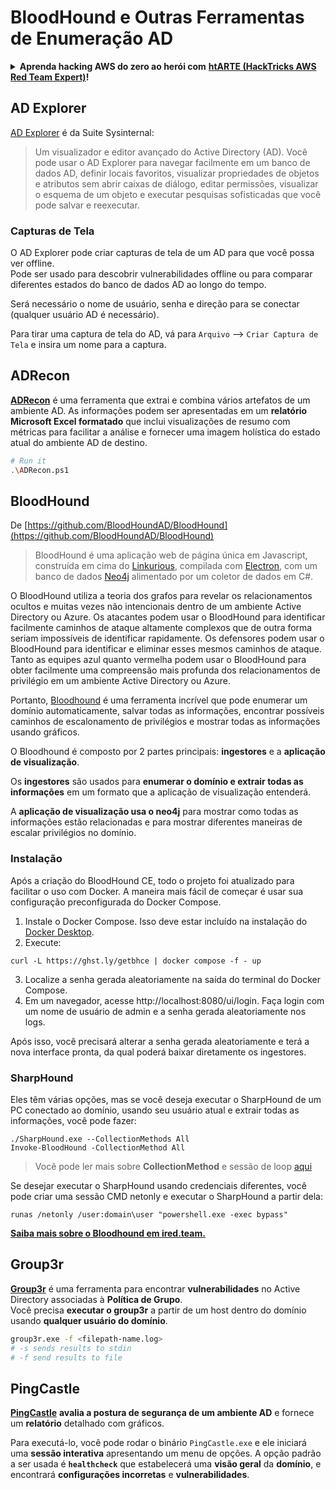 # BloodHound e Outras Ferramentas de Enumeração AD

<details>

<summary><strong>Aprenda hacking AWS do zero ao herói com</strong> <a href="https://training.hacktricks.xyz/courses/arte"><strong>htARTE (HackTricks AWS Red Team Expert)</strong></a><strong>!</strong></summary>

* Você trabalha em uma **empresa de cibersegurança**? Gostaria de ver sua **empresa anunciada no HackTricks**? ou gostaria de ter acesso à **última versão do PEASS ou baixar o HackTricks em PDF**? Confira os [**PLANOS DE ASSINATURA**](https://github.com/sponsors/carlospolop)!
* Descubra [**A Família PEASS**](https://opensea.io/collection/the-peass-family), nossa coleção exclusiva de [**NFTs**](https://opensea.io/collection/the-peass-family)
* Adquira o [**swag oficial PEASS & HackTricks**](https://peass.creator-spring.com)
* **Junte-se ao** [**💬**](https://emojipedia.org/speech-balloon/) [**grupo Discord**](https://discord.gg/hRep4RUj7f) ou ao [**grupo telegram**](https://t.me/peass) ou **siga-me** no **Twitter** 🐦[**@carlospolopm**](https://twitter.com/hacktricks_live)**.**
* **Compartilhe seus truques de hacking enviando PRs para o [repositório hacktricks](https://github.com/carlospolop/hacktricks) e [repositório hacktricks-cloud](https://github.com/carlospolop/hacktricks-cloud)**.

</details>

## AD Explorer

[AD Explorer](https://docs.microsoft.com/en-us/sysinternals/downloads/adexplorer) é da Suite Sysinternal:

> Um visualizador e editor avançado do Active Directory (AD). Você pode usar o AD Explorer para navegar facilmente em um banco de dados AD, definir locais favoritos, visualizar propriedades de objetos e atributos sem abrir caixas de diálogo, editar permissões, visualizar o esquema de um objeto e executar pesquisas sofisticadas que você pode salvar e reexecutar.

### Capturas de Tela

O AD Explorer pode criar capturas de tela de um AD para que você possa ver offline.\
Pode ser usado para descobrir vulnerabilidades offline ou para comparar diferentes estados do banco de dados AD ao longo do tempo.

Será necessário o nome de usuário, senha e direção para se conectar (qualquer usuário AD é necessário).

Para tirar uma captura de tela do AD, vá para `Arquivo` --> `Criar Captura de Tela` e insira um nome para a captura.

## ADRecon

[**ADRecon**](https://github.com/adrecon/ADRecon) é uma ferramenta que extrai e combina vários artefatos de um ambiente AD. As informações podem ser apresentadas em um **relatório Microsoft Excel formatado** que inclui visualizações de resumo com métricas para facilitar a análise e fornecer uma imagem holística do estado atual do ambiente AD de destino.
```bash
# Run it
.\ADRecon.ps1
```
## BloodHound

De [https://github.com/BloodHoundAD/BloodHound](https://github.com/BloodHoundAD/BloodHound)

> BloodHound é uma aplicação web de página única em Javascript, construída em cima do [Linkurious](http://linkurio.us/), compilada com [Electron](http://electron.atom.io/), com um banco de dados [Neo4j](https://neo4j.com/) alimentado por um coletor de dados em C#.

O BloodHound utiliza a teoria dos grafos para revelar os relacionamentos ocultos e muitas vezes não intencionais dentro de um ambiente Active Directory ou Azure. Os atacantes podem usar o BloodHound para identificar facilmente caminhos de ataque altamente complexos que de outra forma seriam impossíveis de identificar rapidamente. Os defensores podem usar o BloodHound para identificar e eliminar esses mesmos caminhos de ataque. Tanto as equipes azul quanto vermelha podem usar o BloodHound para obter facilmente uma compreensão mais profunda dos relacionamentos de privilégio em um ambiente Active Directory ou Azure.

Portanto, [Bloodhound](https://github.com/BloodHoundAD/BloodHound) é uma ferramenta incrível que pode enumerar um domínio automaticamente, salvar todas as informações, encontrar possíveis caminhos de escalonamento de privilégios e mostrar todas as informações usando gráficos.

O Bloodhound é composto por 2 partes principais: **ingestores** e a **aplicação de visualização**.

Os **ingestores** são usados para **enumerar o domínio e extrair todas as informações** em um formato que a aplicação de visualização entenderá.

A **aplicação de visualização usa o neo4j** para mostrar como todas as informações estão relacionadas e para mostrar diferentes maneiras de escalar privilégios no domínio.

### Instalação
Após a criação do BloodHound CE, todo o projeto foi atualizado para facilitar o uso com Docker. A maneira mais fácil de começar é usar sua configuração preconfigurada do Docker Compose.

1. Instale o Docker Compose. Isso deve estar incluído na instalação do [Docker Desktop](https://www.docker.com/products/docker-desktop/).
2. Execute:
```
curl -L https://ghst.ly/getbhce | docker compose -f - up
```
3. Localize a senha gerada aleatoriamente na saída do terminal do Docker Compose.
4. Em um navegador, acesse http://localhost:8080/ui/login. Faça login com um nome de usuário de admin e a senha gerada aleatoriamente nos logs.

Após isso, você precisará alterar a senha gerada aleatoriamente e terá a nova interface pronta, da qual poderá baixar diretamente os ingestores.

### SharpHound

Eles têm várias opções, mas se você deseja executar o SharpHound de um PC conectado ao domínio, usando seu usuário atual e extrair todas as informações, você pode fazer:
```
./SharpHound.exe --CollectionMethods All
Invoke-BloodHound -CollectionMethod All
```
> Você pode ler mais sobre **CollectionMethod** e sessão de loop [aqui](https://support.bloodhoundenterprise.io/hc/en-us/articles/17481375424795-All-SharpHound-Community-Edition-Flags-Explained)

Se desejar executar o SharpHound usando credenciais diferentes, você pode criar uma sessão CMD netonly e executar o SharpHound a partir dela:
```
runas /netonly /user:domain\user "powershell.exe -exec bypass"
```
[**Saiba mais sobre o Bloodhound em ired.team.**](https://ired.team/offensive-security-experiments/active-directory-kerberos-abuse/abusing-active-directory-with-bloodhound-on-kali-linux)


## Group3r

[**Group3r**](https://github.com/Group3r/Group3r) é uma ferramenta para encontrar **vulnerabilidades** no Active Directory associadas à **Política de Grupo**. \
Você precisa **executar o group3r** a partir de um host dentro do domínio usando **qualquer usuário do domínio**.
```bash
group3r.exe -f <filepath-name.log>
# -s sends results to stdin
# -f send results to file
```
## PingCastle

[**PingCastle**](https://www.pingcastle.com/documentation/) **avalia a postura de segurança de um ambiente AD** e fornece um **relatório** detalhado com gráficos.

Para executá-lo, você pode rodar o binário `PingCastle.exe` e ele iniciará uma **sessão interativa** apresentando um menu de opções. A opção padrão a ser usada é **`healthcheck`** que estabelecerá uma **visão geral** da **domínio**, e encontrará **configurações incorretas** e **vulnerabilidades**.&#x20;

